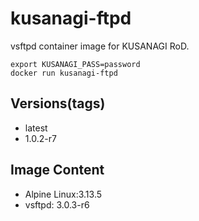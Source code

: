 # kusanagi-ftpd

vsftpd container image for KUSANAGI RoD.
```
export KUSANAGI_PASS=password
docker run kusanagi-ftpd
```

## Versions(tags)
- latest
- 1.0.2-r7

## Image Content
- Alpine Linux:3.13.5
- vsftpd: 3.0.3-r6

